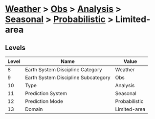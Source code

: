 # [Weather](../../../../..) > [Obs](../../../..) > [Analysis](../../..) > [Seasonal](../..) > [Probabilistic](..) > Limited-area

## Levels

| Level | Name | Value |
|-----|-----|-----|
| 8 | Earth System Discipline Category | Weather |
| 9 | Earth System Discipline Subcategory | Obs |
| 10 | Type | Analysis |
| 11 | Prediction System | Seasonal |
| 12 | Prediction Mode | Probabilistic |
| 13 | Domain | Limited-area |
